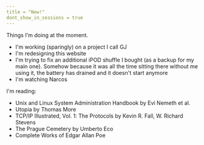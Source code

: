 ```yaml
---
title = "Now!"
dont_show_in_sessions = true
---
```


Things I'm doing at the moment.

- I'm working (sparingly) on a project I call GJ
- I'm redesigning this website
- I'm trying to fix an additional iPOD shuffle I bought (as a backup for my main one). Somehow
because it was all the time sitting there without me using it, the battery has drained and it doesn't 
start anymore
- I'm watching Narcos

I'm reading:

- Unix and Linux System Administration Handbook by  Evi Nemeth et al.
- Utopia by Thomas More
- TCP/IP Illustrated, Vol. 1: The Protocols by Kevin R. Fall, W. Richard Stevens
- The Prague Cemetery by Umberto Eco
- Complete Works of Edgar Allan Poe
